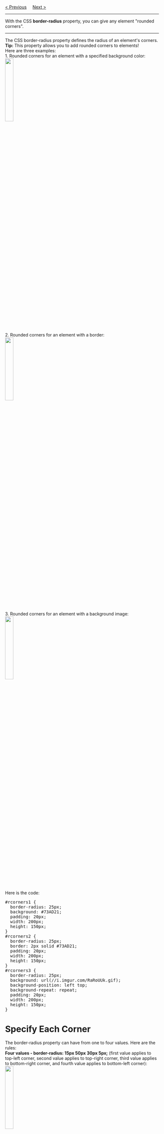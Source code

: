 <a href="/CSS/Advanced/Home.md">&lt; Previous</a>
&nbsp;&nbsp;&nbsp;
<a href="/CSS/Advanced/BorderImages.md">Next &gt;</a>
<hr>
With the CSS <b>border-radius</b> property, you can give any element "rounded corners".
<hr>
The CSS border-radius property defines the radius of an element's corners.
<br>
<b>Tip:</b> This property allows you to add rounded corners to elements!
<br>
Here are three examples:
<br>
1. Rounded corners for an element with a specified background color:
<br>
<img src="https://i.imgur.com/2P80aqI.jpg" width="23%">
<br>
2. Rounded corners for an element with a border:
<br>
<img src="https://i.imgur.com/DBCNYaI.jpg" width="23%">
<br>
3. Rounded corners for an element with a background image:
<br>
<img src="https://i.imgur.com/UcrFVV8.jpg" width="23%">
<br>
Here is the code:
<pre>
#rcorners1 {
  border-radius: 25px;
  background: #73AD21;
  padding: 20px; 
  width: 200px;
  height: 150px; 
}
#rcorners2 {
  border-radius: 25px;
  border: 2px solid #73AD21;
  padding: 20px; 
  width: 200px;
  height: 150px; 
}
#rcorners3 {
  border-radius: 25px;
  background: url(//i.imgur.com/RaRoUUk.gif);
  background-position: left top;
  background-repeat: repeat;
  padding: 20px; 
  width: 200px;
  height: 150px; 
}
</pre>
<h1>Specify Each Corner</h1>
The border-radius property can have from one to four values. Here are the rules:
<br>
<b>Four values - border-radius: 15px 50px 30px 5px;</b> (first value applies to top-left corner, second value applies to top-right corner, third value applies to bottom-right corner, and fourth value applies to bottom-left corner):
<br>
<img src="https://i.imgur.com/7NBpTt4.jpg" width="23%">
<br>
<b>Three values - border-radius: 15px 50px 30px;</b> (first value applies to top-left corner, second value applies to top-right and bottom-left corners, and third value applies to bottom-right corner):
<br>
<img src="https://i.imgur.com/nWm3rop.jpg" width="23%">
<br>
<b>Two values - border-radius: 15px 50px;</b> (first value applies to top-left and bottom-right corners, and the second value applies to top-right and bottom-left corners):
<br>
<img src="https://i.imgur.com/mBI9NAe.jpg" width="23%">
<br>
<b>One value - border-radius: 15px;</b> (the value applies to all four corners, which are rounded equally:
<br>
<img src="https://i.imgur.com/YNCwODm.jpg" width="23%">
<pre>
#rcorners1 {
  border-radius: 15px 50px 30px 5px;
  background: #73AD21;
  padding: 20px; 
  width: 200px;
  height: 150px; 
}
#rcorners2 {
  border-radius: 15px 50px 30px;
  background: #73AD21;
  padding: 20px; 
  width: 200px;
  height: 150px; 
}
#rcorners3 {
  border-radius: 15px 50px;
  background: #73AD21;
  padding: 20px; 
  width: 200px;
  height: 150px; 
}
#rcorners4 {
  border-radius: 15px;
  background: #73AD21;
  padding: 20px; 
  width: 200px;
  height: 150px; 
}
</pre>
You could also create elliptical corners:
<pre>
#rcorners1 {
  border-radius: 50px / 15px;
  background: #73AD21;
  padding: 20px; 
  width: 200px;
  height: 150px; 
}
#rcorners2 {
  border-radius: 15px / 50px;
  background: #73AD21;
  padding: 20px; 
  width: 200px;
  height: 150px; 
}
#rcorners3 {
  border-radius: 50%;
  background: #73AD21;
  padding: 20px; 
  width: 200px;
  height: 150px;
}
</pre>
